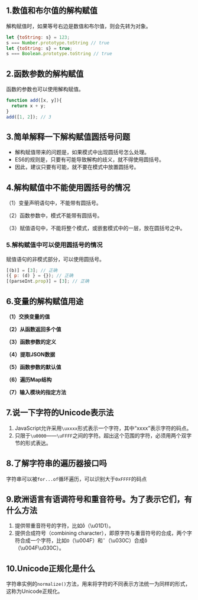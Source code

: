 ## 1.数值和布尔值的解构赋值

解构赋值时，如果等号右边是数值和布尔值，则会先转为对象。

```javascript
let {toString: s} = 123;
s === Number.prototype.toString // true
let {toString: s} = true;
s === Boolean.prototype.toString // true
```

## 2.函数参数的解构赋值

函数的参数也可以使用解构赋值。

```javascript
function add([x, y]){
  return x + y;
}
add([1, 2]); // 3
```

## 3.简单解释一下解构赋值圆括号问题

- 解构赋值带来的问题是，如果模式中出现圆括号怎么处理。
- ES6的规则是，只要有可能导致解构的歧义，就不得使用圆括号。
- 因此，建议只要有可能，就不要在模式中放置圆括号。

## 4.解构赋值中不能使用圆括号的情况

（1）变量声明语句中，不能带有圆括号。

（2）函数参数中，模式不能带有圆括号。

（3）赋值语句中，不能将整个模式，或嵌套模式中的一层，放在圆括号之中。

### 5.解构赋值中可以使用圆括号的情况

赋值语句的非模式部分，可以使用圆括号。

```javascript
[(b)] = [3]; // 正确
({ p: (d) } = {}); // 正确
[(parseInt.prop)] = [3]; // 正确
```

## 6.变量的解构赋值用途

**（1）交换变量的值**

**（2）从函数返回多个值**

**（3）函数参数的定义**

**（4）提取JSON数据**

**（5）函数参数的默认值**

**（6）遍历Map结构**

**（7）输入模块的指定方法**

## 7.说一下字符的Unicode表示法

1. JavaScript允许采用`\uxxxx`形式表示一个字符，其中“xxxx”表示字符的码点。
2. 只限于`\u0000`——`\uFFFF`之间的字符。超出这个范围的字符，必须用两个双字节的形式表达。

## 8.了解字符串的遍历器接口吗

字符串可以被`for...of`循环遍历，可以识别大于`0xFFFF`的码点

## 9.欧洲语言有语调符号和重音符号。为了表示它们，有什么方法

1. 提供带重音符号的字符，比如`Ǒ`（\u01D1）。
2. 提供合成符号（combining character），即原字符与重音符号的合成，两个字符合成一个字符，比如`O`（\u004F）和`ˇ`（\u030C）合成`Ǒ`（\u004F\u030C）。

## 10.Unicode正规化是什么

字符串实例的`normalize()`方法，用来将字符的不同表示方法统一为同样的形式，这称为Unicode正规化。